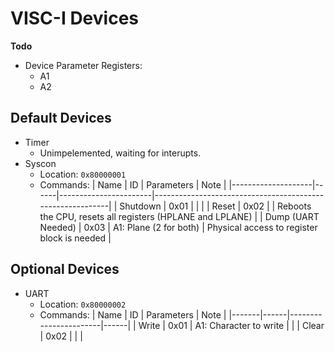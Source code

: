 # VISC-I Devices

**Todo**

- Device Parameter Registers:
  - A1
  - A2

## Default Devices

- Timer
  - Unimpelemented, waiting for interupts.
- Syscon
  - Location: `0x80000001`
  - Commands:
    | Name | ID | Parameters | Note |
    |--------------------|------|-----------------------|-----------------------------------------------------------|
    | Shutdown | 0x01 | | |
    | Reset | 0x02 | | Reboots the CPU, resets all registers (HPLANE and LPLANE) |
    | Dump (UART Needed) | 0x03 | A1: Plane (2 for both) | Physical access to register block is needed |

## Optional Devices

- UART
  - Location: `0x80000002`
  - Commands:
    | Name | ID | Parameters | Note |
    |-------|------|-----------------------|------|
    | Write | 0x01 | A1: Character to write | |
    | Clear | 0x02 | | |
